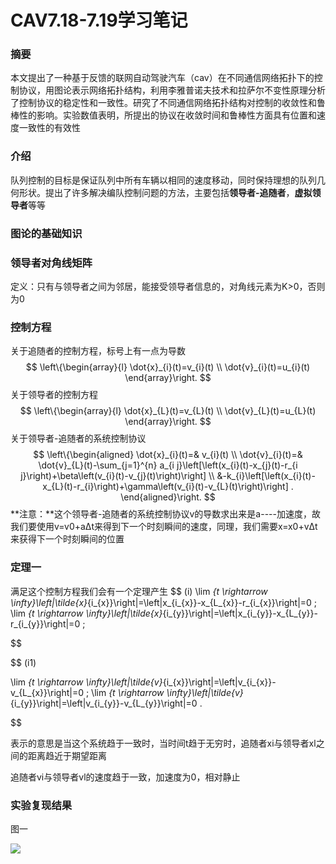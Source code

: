 # CAV7.18-7.19学习笔记

### 摘要

本文提出了一种基于反馈的联网自动驾驶汽车（cav）在不同通信网络拓扑下的控制协议，用图论表示网络拓扑结构，利用李雅普诺夫技术和拉萨尔不变性原理分析了控制协议的稳定性和一致性。研究了不同通信网络拓扑结构对控制的收敛性和鲁棒性的影响。实验数值表明，所提出的协议在收敛时间和鲁棒性方面具有位置和速度一致性的有效性

### 介绍 

队列控制的目标是保证队列中所有车辆以相同的速度移动，同时保持理想的队列几何形状。提出了许多解决编队控制问题的方法，主要包括**领导者-追随者**，**虚拟领导者**等等

### 图论的基础知识

### 领导者对角线矩阵

定义：只有与领导者之间为邻居，能接受领导者信息的，对角线元素为K>0，否则为0

### 控制方程

关于追随者的控制方程，标号上有一点为导数
$$
\left\{\begin{array}{l}
\dot{x}_{i}(t)=v_{i}(t) \\
\dot{v}_{i}(t)=u_{i}(t)
\end{array}\right.
$$
关于领导者的控制方程
$$
\left\{\begin{array}{l}
\dot{x}_{L}(t)=v_{L}(t) \\
\dot{v}_{L}(t)=u_{L}(t)
\end{array}\right.
$$
关于领导者-追随者的系统控制协议
$$
\left\{\begin{aligned}
\dot{x}_{i}(t)=& v_{i}(t) \\
\dot{v}_{i}(t)=& \dot{v}_{L}(t)-\sum_{j=1}^{n} a_{i j}\left[\left(x_{i}(t)-x_{j}(t)-r_{i j}\right)+\beta\left(v_{i}(t)-v_{j}(t)\right)\right] \\
&-k_{i}\left[\left(x_{i}(t)-x_{L}(t)-r_{i}\right)+\gamma\left(v_{i}(t)-v_{L}(t)\right)\right] .
\end{aligned}\right.
$$
**注意：**这个领导者-追随者的系统控制协议v的导数求出来是a----加速度，故我们要使用v=v0+aΔt来得到下一个时刻瞬间的速度，同理，我们需要x=x0+vΔt来获得下一个时刻瞬间的位置

### 定理一

满足这个控制方程我们会有一个定理产生
$$
(i)  \lim _{t \rightarrow \infty}\left\|\tilde{x}_{i_{x}}\right\|=\left\|x_{i_{x}}-x_{L_{x}}-r_{i_{x}}\right\|=0 ; \lim _{t \rightarrow \infty}\left\|\tilde{x}_{i_{y}}\right\|=\left\|x_{i_{y}}-x_{L_{y}}-r_{i_{y}}\right\|=0 ;
$$

$$
(i1)

\lim _{t \rightarrow \infty}\left\|\tilde{v}_{i_{x}}\right\|=\left\|v_{i_{x}}-v_{L_{x}}\right\|=0 ; \lim _{t \rightarrow \infty}\left\|\tilde{v}_{i_{y}}\right\|=\left\|v_{i_{y}}-v_{L_{y}}\right\|=0 .
$$

表示的意思是当这个系统趋于一致时，当时间t趋于无穷时，追随者xi与领导者xl之间的距离趋近于期望距离

追随者vi与领导者vl的速度趋于一致，加速度为0，相对静止

### 实验复现结果

图一

![](https://ccd123.oss-cn-guangzhou.aliyuncs.com/img/w1.gif)

